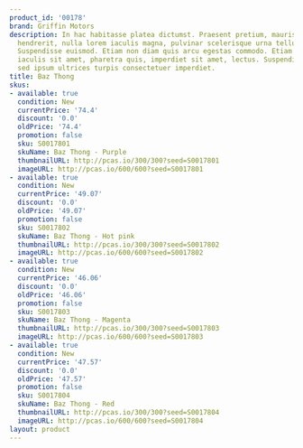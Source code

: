 ```yaml
---
product_id: '00178'
brand: Griffin Motors
description: In hac habitasse platea dictumst. Praesent pretium, mauris sed fermentum
  hendrerit, nulla lorem iaculis magna, pulvinar scelerisque urna tellus a justo.
  Suspendisse euismod. Etiam non diam quis arcu egestas commodo. Etiam lacus lorem,
  iaculis sit amet, pharetra quis, imperdiet sit amet, lectus. Suspendisse odio. Donec
  sed ipsum ultrices turpis consectetuer imperdiet.
title: Baz Thong
skus:
- available: true
  condition: New
  currentPrice: '74.4'
  discount: '0.0'
  oldPrice: '74.4'
  promotion: false
  sku: S0017801
  skuName: Baz Thong - Purple
  thumbnailURL: http://pcas.io/300/300?seed=S0017801
  imageURL: http://pcas.io/600/600?seed=S0017801
- available: true
  condition: New
  currentPrice: '49.07'
  discount: '0.0'
  oldPrice: '49.07'
  promotion: false
  sku: S0017802
  skuName: Baz Thong - Hot pink
  thumbnailURL: http://pcas.io/300/300?seed=S0017802
  imageURL: http://pcas.io/600/600?seed=S0017802
- available: true
  condition: New
  currentPrice: '46.06'
  discount: '0.0'
  oldPrice: '46.06'
  promotion: false
  sku: S0017803
  skuName: Baz Thong - Magenta
  thumbnailURL: http://pcas.io/300/300?seed=S0017803
  imageURL: http://pcas.io/600/600?seed=S0017803
- available: true
  condition: New
  currentPrice: '47.57'
  discount: '0.0'
  oldPrice: '47.57'
  promotion: false
  sku: S0017804
  skuName: Baz Thong - Red
  thumbnailURL: http://pcas.io/300/300?seed=S0017804
  imageURL: http://pcas.io/600/600?seed=S0017804
layout: product
---
```

